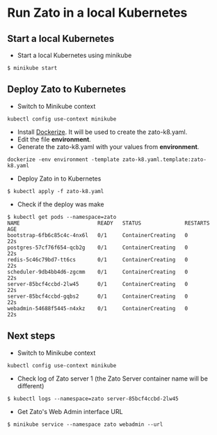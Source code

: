 # Run Zato in a local Kubernetes

## Start a local Kubernetes

- Start a local Kubernetes using minikube
```
$ minikube start
```

## Deploy Zato to Kubernetes

- Switch to Minikube context
```
kubectl config use-context minikube
```
- Install [Dockerize](https://github.com/powerman/dockerize#installation). It will be used to create the zato-k8.yaml.
- Edit the file **environment**.
- Generate the zato-k8.yaml with your values from **environment**.
```
dockerize -env environment -template zato-k8.yaml.template:zato-k8.yaml
```
- Deploy Zato in to Kubernetes
```
$ kubectl apply -f zato-k8.yaml
```
- Check if the deploy was make
```
$ kubectl get pods --namespace=zato
NAME                         READY   STATUS              RESTARTS   AGE
bootstrap-6fb6c85c4c-4nx6l   0/1     ContainerCreating   0          22s
postgres-57cf76f654-qcb2g    0/1     ContainerCreating   0          22s
redis-5c46c79bd7-tt6cs       0/1     ContainerCreating   0          22s
scheduler-9db4bb4d6-zgcmm    0/1     ContainerCreating   0          22s
server-85bcf4ccbd-2lw45      0/1     ContainerCreating   0          22s
server-85bcf4ccbd-gqbs2      0/1     ContainerCreating   0          22s
webadmin-54688f5445-n4xkz    0/1     ContainerCreating   0          22s
```

## Next steps

- Switch to Minikube context
```
kubectl config use-context minikube
```
- Check log of Zato server 1 (the Zato Server container name will be different)
```
$ kubectl logs --namespace=zato server-85bcf4ccbd-2lw45
```
- Get Zato's Web Admin interface URL
```
$ minikube service --namespace zato webadmin --url
```
